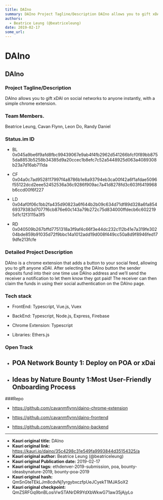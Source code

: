 ```yaml
---
title: DAIno 
summary: DAIno Project Tagline/Description DAIno allows you to gift xDAI on social networks to anyone instantly, with a simple chrome extension. Team Members. Beatrice Leung, Cavan Flynn, Leon Do, Randy Daniel Status.im ID BL 0x045a9be6f9afd8fbc99439067e9ab4f4fb2962d541266bfcf0f89bb8755da8853b5258b34385d9a20ccec1b8efc7c52a5448925d063a4089308b23a7d16ab711da CF 0x04a0c7ad9528117997f4a8786b1e8a93794eb3ca00f42a6f1afdae5096f55122dcd2eee52452536a36c9286f909ac7a41d8278fd3c603f6419968b6ccd00f6f227 LD 0x04af0f06c
authors:
  - Beatrice Leung (@beatriceleung)
date: 2019-02-17
some_url: 
---
```


# DAIno 




## DAIno

### Project Tagline/Description
DAIno allows you to gift xDAI on social networks to anyone instantly, with a simple chrome extension. 


### Team Members.
Beatrice Leung, Cavan Flynn, Leon Do, Randy Daniel


### Status.im ID 

- BL
0x045a9be6f9afd8fbc99439067e9ab4f4fb2962d541266bfcf0f89bb8755da8853b5258b34385d9a20ccec1b8efc7c52a5448925d063a4089308b23a7d16ab711da

- CF 
0x04a0c7ad9528117997f4a8786b1e8a93794eb3ca00f42a6f1afdae5096f55122dcd2eee52452536a36c9286f909ac7a41d8278fd3c603f6419968b6ccd00f6f227

- LD
0x04af0f06c1bb2fa435d90823a6f644b2b09c634d71df89d328a6fa85469379383d7077f6cb876e60c143a79b272c75d834000ffdecb6c6022195d1c12f3115a3f5

- RD  0x040509b267bffd7751318a3f9af4c66f3e44dc232c112b41e7a319fe30204bde859b91035d72f9bbc14a1012add19d008f449cc50a8d9f8946fed179dfe213fcfe


### Detailed Project Description 
DAIno is a chrome extension that adds a button to your social feed, allowing you to gift anyone xDAI. After selecting the DAIno button the sender deposits fund into their one time use DAIno address and we’ll send the receiver a notification to let them know they got paid! The receiver can then claim the funds in using their social authentication on the DAIno page.
 
### Tech stack 

- FrontEnd: Typescript, Vue.js, Vuex

- BackEnd: Typescript, Node.js, Express, Firebase

- Chrome Extension: Typescript

- Libraries: Ethers.js

### Open Track

- ## POA Network Bounty 1: Deploy on POA or xDai 

- ## Ideas by Nature Bounty 1:Most User-Friendly Onboarding Process

###Repo

- https://github.com/cavanmflynn/daino-chrome-extension

- https://github.com/cavanmflynn/daino-frontend

- https://github.com/cavanmflynn/daino-backend





---

- **Kauri original title:** DAIno 
- **Kauri original link:** https://kauri.io/daino/35c4298c31e549fa9993844d35154325/a
- **Kauri original author:** Beatrice Leung (@beatriceleung)
- **Kauri original Publication date:** 2019-02-17
- **Kauri original tags:** ethdenver-2019-submission, poa, bounty-ideasbynature-2019, bounty-poa-2019
- **Kauri original hash:** QmSnGteTEkLJm8cdvNj1yrgybxczfpUeJCyekT1MJASoX2
- **Kauri original checkpoint:** QmZSRFGq9bnBLosiVwSTANrDR9YdXbWkwG71aw35jAjyLo



